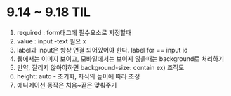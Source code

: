 # 9.14 ~ 9.18 TIL

1. required : form태그에 필수요소로 지정할때
2. value : input -text 필요 x
3. label과 input은 항상 연결 되어있어야 한다. label for == input id
4. 웹에서는 이미지 보이고, 모바일에서는 보이지 않을때는  background로 처리하기
5. 만약, 잘리지 않아야하면 background-size: contain ex) 조직도
6. height: auto - 초기화, 자식의 높이에 따라 조정
7. 애니메이션 동작은 처음~끝은 맞춰주기
